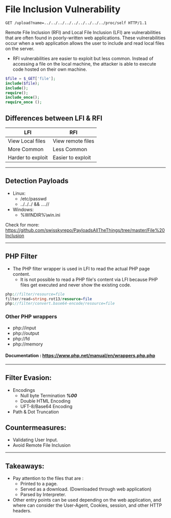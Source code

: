 # File Inclusion Vulnerability


`GET /upload?name=../../../../../../../../../proc/self HTTP/1.1`

Remote File Inclusion (RFI) and Local File Inclusion (LFI) are vulnerabilities that are often found in poorly-written web applications. These vulnerabilities occur when a web application allows the user to include and read local files on the server.

- RFI vulnerabilities are easier to exploit but less common. Instead of accessing a file on the local machine, the attacker is able to execute code hosted on their own machine.

```php
$file = $_GET['file'];
include($file);
include();
require();
include_once(); 
require_once ();
```

## Differences between LFI & RFI
| LFI | RFI |
|---- | ----| 
|View Local files|View remote files|
|More Common|Less Common|
|Harder to exploit|Easier to exploit|


***

## Detection Payloads
- Linux:
	- /etc/passwd
	- ../../../ && ....//
- Windows:
	- %WINDIR%\win.ini

Check for more: https://github.com/swisskyrepo/PayloadsAllTheThings/tree/master/File%20Inclusion

***

## PHP Filter

- The PHP filter wrapper is used in LFI to read the actual PHP page content.
	- It is not possible to read a PHP file's content via LFI because PHP files get executed and never show the existing code. 
```php
php://filter/resource=file
filter/read=string.rot13/resource=file
php://filter/convert.base64-encode/resource=file
```

### Other PHP wrappers
- php://input
- php://output
- php://fd
- php://memory

#### Documentation : https://www.php.net/manual/en/wrappers.php.php

***
## Filter Evasion:
- Encodings
	- Null byte Termination ***%00***
	- Double HTML Encoding
	- UFT-8/Base64 Encoding
- Path & Dot Truncation

## Countermeasures:

- Validating User Input.
- Avoid Remote File Inclusion

***

## Takeaways: 

- Pay attention to the files that are :
	- Printed to a page.
	- Served as a download. (Downloaded through web application)
	- Parsed by Interpreter.
- Other entry points can be used depending on the web application, and where can consider the User-Agent, Cookies, session, and other HTTP headers.